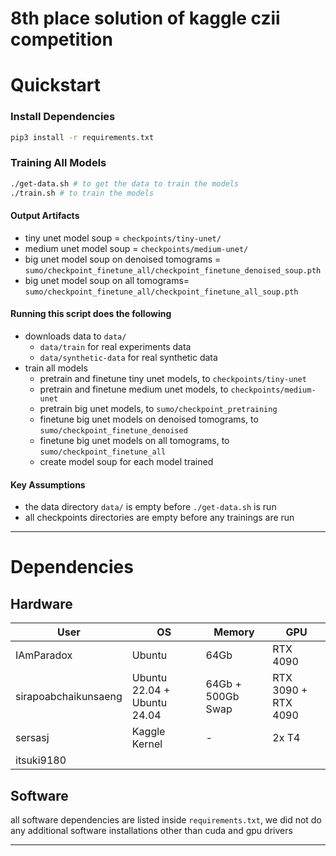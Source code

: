 # 8th place solution of kaggle czii competition


# Quickstart
### Install Dependencies
```bash
pip3 install -r requirements.txt
```

### Training All Models
```bash
./get-data.sh # to get the data to train the models
./train.sh # to train the models
```
#### Output Artifacts
- tiny unet model soup = `checkpoints/tiny-unet/`
- medium unet model soup = `checkpoints/medium-unet/`
- big unet model soup on denoised tomograms = `sumo/checkpoint_finetune_all/checkpoint_finetune_denoised_soup.pth`
- big unet model soup on all tomograms= `sumo/checkpoint_finetune_all/checkpoint_finetune_all_soup.pth`

#### Running this script does the following
- downloads data to `data/`
  - `data/train` for real experiments data
  - `data/synthetic-data` for real synthetic data
- train all models
  - pretrain and finetune tiny unet models, to `checkpoints/tiny-unet`
  - pretrain and finetune medium unet models, to `checkpoints/medium-unet`
  - pretrain big unet models, to `sumo/checkpoint_pretraining`
  - finetune big unet models on denoised tomograms, to `sumo/checkpoint_finetune_denoised`
  - finetune big unet models on all tomograms, to `sumo/checkpoint_finetune_all`
  - create model soup for each model trained

#### Key Assumptions
- the data directory `data/` is empty before `./get-data.sh` is run
- all checkpoints directories are empty before any trainings are run

---

# Dependencies

## Hardware
| User                 | OS                          | Memory            | GPU                 |
|----------------------|-----------------------------|-------------------|---------------------|
| IAmParadox           | Ubuntu                      | 64Gb              | RTX 4090            |
| sirapoabchaikunsaeng | Ubuntu 22.04 + Ubuntu 24.04 | 64Gb + 500Gb Swap | RTX 3090 + RTX 4090 |
| sersasj              | Kaggle Kernel               | -                 | 2x T4               |
| itsuki9180           |                             |                   |                     |

## Software
all software dependencies are listed inside `requirements.txt`, we did not do any additional software installations other than cuda and gpu drivers

---

